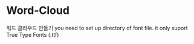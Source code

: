 # Word-Cloud
워드 클라우드 만들기
you need to set up directory of font file. it only suport True Type Fonts (.ttf)
